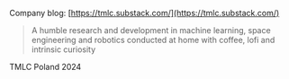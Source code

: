 Company blog: [https://tmlc.substack.com/](https://tmlc.substack.com/)

> A humble research and development in machine learning, space engineering and robotics conducted at home with coffee, lofi and intrinsic curiosity

TMLC Poland 2024

